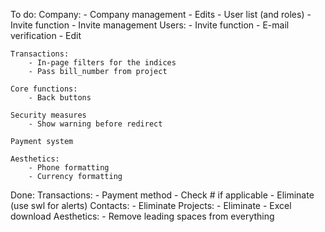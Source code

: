 To do:
    Company:
        - Company management
            - Edits
            - User list (and roles)
            - Invite function
            - Invite management
    Users:
        - Invite function
        - E-mail verification
        - Edit

    Transactions:
        - In-page filters for the indices
        - Pass bill_number from project
        
    Core functions:
        - Back buttons

    Security measures
        - Show warning before redirect

    Payment system

    Aesthetics:
        - Phone formatting
        - Currency formatting

Done:
    Transactions:
        - Payment method
            - Check # if applicable
        - Eliminate (use swl for alerts)
    Contacts:
        - Eliminate
    Projects:
        - Eliminate
        - Excel download
    Aesthetics:
        - Remove leading spaces from everything 